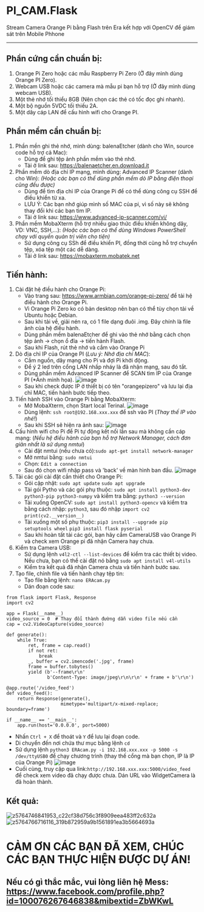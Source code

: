 # PI_CAM.Flask
Stream Camera Orange Pi bằng Flash trên Era kết hợp với OpenCV để giám sát trên Mobile Phhone 
***
## Phần cứng cần chuẩn bị:
1. Orange Pi Zero hoặc các mẫu Raspberry Pi Zero (Ở đây mình dùng Orange PI Zero).
2. Webcam USB hoặc các camera mà mẫu pi bạn hỗ trợ (Ở đây mình dùng webcam USB).
3. Một thẻ nhớ tối thiểu 8GB (Nên chọn các thẻ có tốc đọc ghi nhanh).
4. Một bộ nguồn 5VDC tối thiếu 2A.
5. Một dây cáp LAN để cấu hình wifi cho Orange PI.

## Phần mềm cẩn chuẩn bị:
1. Phần mền ghi thẻ nhớ, mình dùng: balenaEtcher (dành cho Win, source code hỗ trợ cả Mac):
   - Dùng để ghi tệp ảnh phần mềm vào thẻ nhớ.
   - Tải ở link sau: https://balenaetcher.en.download.it
2. Phần mềm dò địa chỉ IP mạng, mình dùng: Advanced IP Scanner (dành cho Win):
   _(Hoặc các bạn có thể dùng phần mềm dò IP bằng điện thoại cũng đều được)_
   - Dùng để tìm địa chỉ IP của Orange Pi để có thể dùng công cụ SSH để điều khiển từ xa.
   - LƯU Ý: Các bạn nhớ giúp mình số MAC của pi, vì số này sẽ không thay đổi khi các bạn tìm IP.
   - Tải ở link sau: https://www.advanced-ip-scanner.com/vi/   
3. Phần mềm MobaXterm (hỗ trợ nhiều giao thức điều khiển không dây, VD: VNC, SSH,...):
   _(Hoặc các bạn có thể dùng Windows PowerShell chạy với quyền quản trị viên cho tiện)_
   - Sử dụng công cụ SSh để điều khiển PI, đồng thời cũng hỗ trợ chuyển tệp, xóa tệp một các dễ dàng.
   - Tải ở link sau: https://mobaxterm.mobatek.net
## Tiến hành:
1. Cài đặt hệ điều hành cho Orange Pi:
      - Vào trang sau: https://www.armbian.com/orange-pi-zero/  để tải hệ điều hành cho Orange Pi.
      - Vì Orange Pi Zero ko có bản desktop nên bạn có thể tùy chọn tải về Ubuntu hoặc Debian. 
      - Sau khi tải về, giải nén ra, có 1 file dạng đuôi .img. Đây chính là file ảnh của hệ điều hành.
      - Dùng phần mềm balenaEtcher để ghi vào thẻ nhớ bằng cách chọn tệp ảnh -> chọn ổ đĩa -> tiến hành Flash.
      - Sau khi Flash, rút thẻ nhớ và cắm vào Orange Pi
2. Dò địa chỉ IP của Orange PI (_Lưu ý: Nhớ địa chỉ MAC_):
      - Cắm nguồn, dây mạng cho Pi và đợi Pi khởi động.
      - Để ý 2 led trên cổng LAN nhấp nháy là đã nhận mạng, sau đó tắt.
      - Dùng phần mềm Advanced IP Scanner để SCAN tìm IP của Orange PI (*Ảnh minh họa).
      ![image](https://github.com/user-attachments/assets/d8357b0f-16eb-4946-a054-1f4a2f37e503)
      - Sau khi check được IP ở thiết bị có tên "orangepizero" và lưu lại địa chỉ MAC, tiến hành bước tiếp theo.
3. Tiến hành SSH vào Orange Pi bằng MobaXterm:
      - Mở MobaXterm, chọn Start local Terinal. 
      ![image](https://github.com/user-attachments/assets/392dafa7-eb93-4d2c-a6c8-f39268bd596c)
      - Dùng lệnh: `ssh root@192.168.xxx.xxx` để ssh vào PI (_Thay thế IP vào nhé!_)
      - Sau khi SSH sẽ hiện ra ảnh sau:
      ![image](https://github.com/user-attachments/assets/305276e3-2f5d-48e9-91de-61a4945d7aff)
4. Cấu hình wifi cho Pi để Pi tự động kết nối lần sau mà không cần cáp mạng:
   (_Nếu hệ điều hành của bạn hỗ trợ Network Manager, cách đơn giản nhất là sử dụng nmtui_)
      - Cài đặt nmtui (nếu chưa có):```sudo apt-get install network-manager```
      - Mở nmtui bằng: ```sudo nmtui```
      - Chọn: ```Edit a connection```
      - Sau đó chọn wifi nhập pass và 'back' về màn hình ban đầu.
      ![image](https://github.com/user-attachments/assets/835db4f5-2472-4fec-a089-33771644a7a3)
5. Tải các gói cài đặt cần thiết cho Orange Pi:
      - Gói cập nhật: `sudo apt update`
                       `sudo apt upgrade`
      - Tải gói Pytho và các gói phụ thuộc: `sudo apt install python3-dev python3-pip python3-numpy` và kiểm tra bằng: `python3 --version`
      - Tải xuống OpenCV: `sudo apt install python3-opencv` và kiểm tra bằng cách nhập: `python3`, sau đó nhập `import cv2`
                                                                                                                `print(cv2.__version__)`
      - Tải xuống một số phụ thuộc: `pip3 install --upgrade pip setuptools wheel`
                                    `pip3 install flask pyserial `
      - Sau khi hoàn tất tải các gói, bạn hãy cắm CameraUSB vào Orange Pi và check xem Orange pi đã nhận Camera hay chưa.
6. Kiểm tra Camera USB:
      - Sử dụng lệnh `v4l2-ctl --list-devices` để kiểm tra các thiết bị video. Nếu chưa, bạn có thể cài đặt nó bằng `sudo apt install v4l-utils`
      - Kiểm tra kết quả đã nhận Camera chưa và tiến hành bước sau.
7. Tạo file, chỉnh file và tiến hành chạy tệp tin:
      - Tạo file bằng lệnh: `nano ERAcam.py`
      - Dán đoạn code sau:
```
from flask import Flask, Response
import cv2

app = Flask(__name__)
video_source = 0  # Thay đổi thành đường dẫn video file nếu cần
cap = cv2.VideoCapture(video_source)

def generate():
    while True:
        ret, frame = cap.read()
        if not ret:
            break
        _, buffer = cv2.imencode('.jpg', frame)
        frame = buffer.tobytes()
        yield (b'--frame\r\n'
               b'Content-Type: image/jpeg\r\n\r\n' + frame + b'\r\n')

@app.route('/video_feed')
def video_feed():
    return Response(generate(),
                    mimetype='multipart/x-mixed-replace; boundary=frame')

if __name__ == '__main__':
    app.run(host='0.0.0.0', port=5000)
```
- Nhấn `Ctrl + X` để thoát và `Y` để lưu lại đoạn code.
- Di chuyển đến nơi chứa thư mục bằng lệnh `cd`
- Sử dụng lệnh `python3 ERAcam.py -i 192.168.xxx.xxx -p 5000 -s /dev/ttyUSB0` để chạy chương trình (thay thế cổng mà bạn chọn, IP là IP của Orange Pi)
  ![image](https://github.com/user-attachments/assets/fdcae03d-c8aa-4ff6-85ce-e4bb8d606b19)
- Cuối cùng, truy cập qua link:`http://192.168.xxx.xxx:5000/video_feed` để check xem video đã chạy được chưa. Dán URL vào WidgetCamera là đã hoàn thành.
## Kết quả: 
![z5764746841953_c22cf38d756c3f8909eea483ff2c632a](https://github.com/user-attachments/assets/d6524f09-3637-438c-8e5a-7cc3227e2240)
![z5764766716116_319b872959a9b1561891ea3b5664693a](https://github.com/user-attachments/assets/b3c89ac7-960c-41fe-8686-4a6564050d93)

# CẢM ƠN CÁC BẠN ĐÃ XEM, CHÚC CÁC BẠN THỰC HIỆN ĐƯỢC DỰ ÁN!
## Nếu có gì thắc mắc, vui lòng liên hệ Mess: https://www.facebook.com/profile.php?id=100076267646838&mibextid=ZbWKwL

